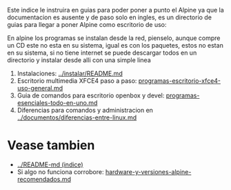 
Este indice le instruira en guias para poder poner a punto el Alpine 
ya que la documentacion es ausente y de paso solo en ingles, 
es un directorio de guias para llegar a poner Alpine como escritorio de uso:

En alpine los programas se instalan desde la red, pienselo, aunque compre un CD este no esta en su sistema, 
igual es con los paquetes, estos no estan en su sistema, si no tiene internet se puede descargar todos 
en un directorio y instalar desde alli con una simple linea

1. Instalaciones: [../instalar/README.md](../instalar/README.md)
2. Escritorio multimedia XFCE4 paso a paso: [programas-escritorio-xfce4-uso-general.md](programas-escritorio-xfce4-uso-general.md)
3. Guia de comandos para escritorio openbox y devel: [programas-esenciales-todo-en-uno.md](programas-esenciales-todo-en-uno.md)
4. Diferencias para comandos y administracion en [../documentos/diferencias-entre-linux.md](../documentos/diferencias-entre-linux.md) 

# Vease tambien

* [../README-md (indice)](../README-md)
* Si algo no funciona corrobore: [hardware-y-versiones-alpine-recomendados.md](hardware-y-versiones-alpine-recomendados.md)
